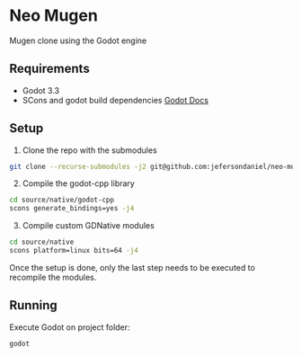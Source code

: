 # Neo Mugen

Mugen clone using the Godot engine

## Requirements

* Godot 3.3
* SCons and godot build dependencies [Godot Docs](https://docs.godotengine.org/en/3.3/development/compiling/compiling_for_x11.html)

## Setup

1. Clone the repo with the submodules

```sh
git clone --recurse-submodules -j2 git@github.com:jefersondaniel/neo-mugen.git
```

2. Compile the godot-cpp library

```sh
cd source/native/godot-cpp
scons generate_bindings=yes -j4
```

3. Compile custom GDNative modules

```sh
cd source/native
scons platform=linux bits=64 -j4
```

Once the setup is done, only the last step needs to be executed to recompile the modules.

## Running

Execute Godot on project folder:

```sh
godot
```
